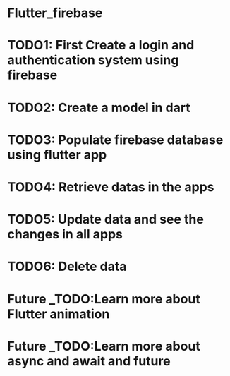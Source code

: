# Flutter_firebase
# TODO1: First Create a login and authentication system using firebase
# TODO2: Create a model in dart
# TODO3: Populate firebase database using flutter app
# TODO4: Retrieve datas in the apps
# TODO5: Update data and see the changes in all apps
# TODO6: Delete data

# Future _TODO:Learn more about Flutter animation
# Future _TODO:Learn more about async and await and future


